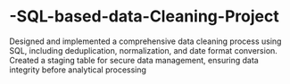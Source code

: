 # -SQL-based-data-Cleaning-Project
Designed and implemented a comprehensive data cleaning process using SQL, including deduplication, normalization, and date format conversion. Created a staging table for secure data management, ensuring data integrity before analytical processing

